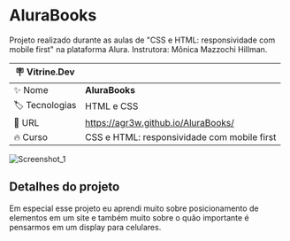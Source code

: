 # AluraBooks

Projeto realizado durante as aulas de "CSS e HTML: responsividade com mobile first" na plataforma Alura. Instrutora: Mônica Mazzochi Hillman.

| :placard: Vitrine.Dev |     |
| -------------  | --- |
| :sparkles: Nome        | **AluraBooks**
| :label: Tecnologias | HTML e CSS
| :rocket: URL         | https://agr3w.github.io/AluraBooks/
| :fire: Curso     | CSS e HTML: responsividade com mobile first

<!-- Inserir imagem com a #vitrinedev ao final do link -->
![Screenshot_1](https://user-images.githubusercontent.com/91283681/216071738-eaaa41f6-4a66-4d4e-b576-dd477495459f.png#vitrinedev)

## Detalhes do projeto

Em especial esse projeto eu aprendi muito sobre posicionamento de elementos em um site e também muito sobre o quão importante é pensarmos em um display para celulares.
